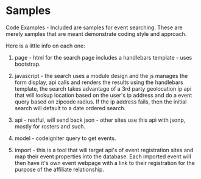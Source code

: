 # Samples
Code Examples - Included are samples for event searching. These are merely samples that are meant demonstrate coding style and approach.

Here is a little info on each one:
1. page - html for the search page includes a handlebars template - uses bootstrap.

2. javascript - the search uses a module design and the js manages the form display, api calls and renders the results using the handlebars template, the search takes advantage of a 3rd party geolocation ip api that will lookup location based on the user's ip address and do a event query based on zipcode radius. If the ip address fails, then the initial search will default to a date ordered search.

3. api - restful, will send back json - other sites use this api with jsonp, mostly for rosters and such.

4. model - codeigniter query to get events.

5. import - this is a tool that will target api's of event registration sites and map their event properties into the database. Each imported event will then have it's own event webpage with a link to their registration for the purpose of the affiliate relationship.
